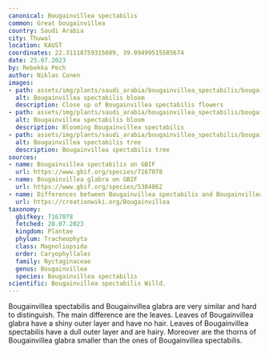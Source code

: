 ```yaml
---
canonical: Bougainvillea spectabilis
common: Great bougainvillea
country: Saudi Arabia
city: Thuwal
location: KAUST
coordinates: 22.31118759315089, 39.09499515585674
date: 25.07.2023
by: Rebekka Pech
author: Niklas Conen
images:
- path: assets/img/plants/saudi_arabia/bougainvillea_spectabilis/bougainvillea_spectabilis_1.jpg
  alt: Bougainvillea spectabilis bloom
  description: Close up of Bougainvillea spectabilis flowers
- path: assets/img/plants/saudi_arabia/bougainvillea_spectabilis/bougainvillea_spectabilis_2.jpg
  alt: Bougainvillea spectabilis bloom
  description: Blooming Bougainvillea spectabilis
- path: assets/img/plants/saudi_arabia/bougainvillea_spectabilis/bougainvillea_spectabilis_3.jpg
  alt: Bougainvillea spectabilis tree
  description: Bougainvillea spectabilis tree
sources:
- name: Bougainvillea spectabilis on GBIF
  url: https://www.gbif.org/species/7167078
- name: Bougainvillea glabra on GBIF
  url: https://www.gbif.org/species/5384862
- name: Differences between Bougainvillea spectabilis and Bougainvillea glabra
  url: https://creationwiki.org/Bougainvillea
taxonomy:
  gbifkey: 7167078
  fetched: 28.07.2023
  kingdom: Plantae
  phylum: Tracheophyta
  class: Magnoliopsida
  order: Caryophyllales
  family: Nyctaginaceae
  genus: Bougainvillea
  species: Bougainvillea spectabilis
scientific: Bougainvillea spectabilis Willd.
---
```


Bougainvillea spectabilis and Bougainvillea glabra are very similar and hard to distinguish. The main difference are the leaves. Leaves of Bougainvillea glabra have a shiny outer layer and have no hair. Leaves of Bougainvillea spectabilis have a dull outer layer and are hairy. Moreover are the thorns of Bougainvillea glabra smaller than the ones of Bougainvillea spectabilis.
